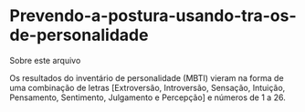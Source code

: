 # Prevendo-a-postura-usando-tra-os-de-personalidade
Sobre este arquivo

Os resultados do inventário de personalidade (MBTI) vieram na forma de uma combinação de letras [Extroversão, Introversão, Sensação, Intuição, Pensamento, Sentimento, Julgamento e Percepção] e números de 1 a 26.

